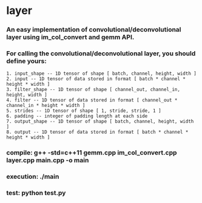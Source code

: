 # layer
### An easy implementation of convolutional/deconvolutional layer using im_col_convert and gemm API.
### For calling the convolutional/deconvolutional layer, you should define yours:
    1. input_shape -- 1D tensor of shape [ batch, channel, height, width ]
    2. input -- 1D tensor of data stored in format [ batch * channel * height * width ]
    3. filter_shape -- 1D tensor of shape [ channel_out, channel_in, height, width ]
    4. filter -- 1D tensor of data stored in format [ channel_out * channel_in * height * width ]
    5. strides -- 1D tensor of shape [ 1, stride, stride, 1 ]
    6. padding -- integer of padding length at each side
    7. output_shape -- 1D tensor of shape [ batch, channel, height, width ]
    8. output -- 1D tensor of data stored in format [ batch * channel * height * width ]
### compile: g++ -std=c++11 gemm.cpp im_col_convert.cpp layer.cpp main.cpp -o main
### execution: ./main
### test: python test.py
